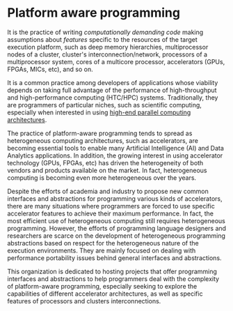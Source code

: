 # Platform aware programming

It is the practice of writing *computationally demanding code* making assumptions about *features* specific to the resources of the target execution platform, such as deep memory hierarchies, multiprocessor nodes of a cluster, cluster's interconnection/network, processors of a multiprocessor system, cores of a multicore processor, accelerators (GPUs, FPGAs, MICs, etc), and so on.

It is a common practice among developers of applications whose viability depends on taking full advantage of the performance of high-throughput and high-performance computing (HTC/HPC) systems. Traditionally, they are programmers of particular niches, such as scientific computing, especially when interested in using [high-end parallel computing architectures](https://www.top500.org/).

The practice of platform-aware programming tends to spread as heterogeneous computing architectures, such as accelerators, are becoming essential tools to enable many Artificial Intelligence (AI) and Data Analytics applications. In addition, the growing interest in using accelerator technology (GPUs, FPGAs, etc) has driven the heterogeneity of both vendors and products available on the market. In fact, heterogeneous computing is becoming even more heterogeneous over the years. 

Despite the efforts of academia and industry to propose new common interfaces and abstractions for programming various kinds of accelerators, there are many situations where programmers are forced to use specific accelerator features to achieve their maximum performance. In fact, the most efficient use of heterogeneous computing still requires heterogeneous programming. However, the efforts of programming language designers and researchers are scarce on the development of heterogeneous programming abstractions based on respect for the heterogeneous nature of the execution environments. They are mainly focused on dealing with performance portability issues behind general interfaces and abstractions.

This organization is dedicated to hosting projects that offer programming interfaces and abstractions to help programmers deal with the complexity of platform-aware programming, especially seeking to explore the capabilities of different accelerator architectures, as well as specific features of processors and clusters interconnections. 
